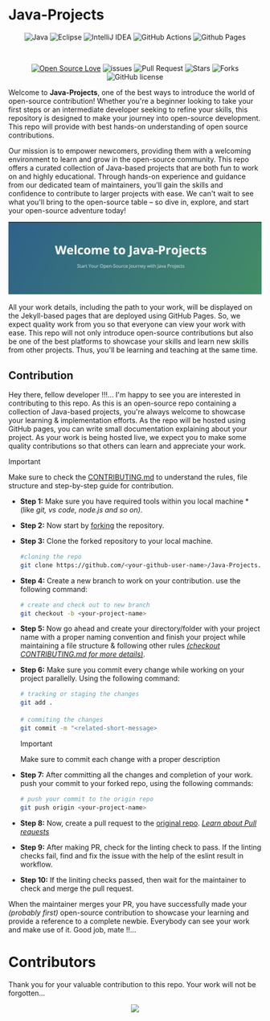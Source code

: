 # Java-Projects

<div align="center">

![Java](https://img.shields.io/badge/java-%23ED8B00.svg?style=for-the-badge&logo=openjdk&logoColor=white)
![Eclipse](https://img.shields.io/badge/Eclipse-FE7A16.svg?style=for-the-badge&logo=Eclipse&logoColor=white)
![IntelliJ IDEA](https://img.shields.io/badge/IntelliJIDEA-000000.svg?style=for-the-badge&logo=intellij-idea&logoColor=white)
![GitHub Actions](https://img.shields.io/badge/github%20actions-%232671E5.svg?style=for-the-badge&logo=githubactions&logoColor=white)
![Github Pages](https://img.shields.io/badge/github%20pages-121013?style=for-the-badge&logo=github&logoColor=white)

<br>

[![Open Source Love](https://badges.frapsoft.com/os/v2/open-source.svg?v=103)](https://github.com/Grow-with-Open-Source)
![issues](https://img.shields.io/github/issues/Grow-with-Open-Source/Java-Projects)
![Pull Request](https://img.shields.io/github/issues-pr/Grow-with-Open-Source/Java-Projects)
![Stars](https://img.shields.io/github/stars/Grow-with-Open-Source/Java-Projects?style=flat&logo=github)
![Forks](https://img.shields.io/github/forks/Grow-with-Open-Source/Java-Projects?style=flat&logo=github)
![GitHub license](https://img.shields.io/github/license/Grow-with-Open-Source/Java-Projects.svg?color=blue)

</div>

Welcome to **Java-Projects**, one of the best ways to introduce the world of open-source contribution! Whether you're a beginner looking to take your first steps or an intermediate developer seeking to refine your skills, this repository is designed to make your journey into open-source development. This repo will provide with best hands-on understanding of open source contributions.

Our mission is to empower newcomers, providing them with a welcoming environment to learn and grow in the open-source community. This repo offers a curated collection of Java-based projects that are both fun to work on and highly educational. Through hands-on experience and guidance from our dedicated team of maintainers, you'll gain the skills and confidence to contribute to larger projects with ease. We can't wait to see what you'll bring to the open-source table – so dive in, explore, and start your open-source adventure today!

[![page-cover](assets/img/page-cover.png)](https://grow-with-open-source.github.io/Java-Projects/)

All your work details, including the path to your work, will be displayed on the Jekyll-based pages that are deployed using GitHub Pages. So, we expect quality work from you so that everyone can view your work with ease. This repo will not only introduce open-source contributions but also be one of the best platforms to showcase your skills and learn new skills from other projects. Thus, you'll be learning and teaching at the same time.

## Contribution

Hey there, fellow developer !!!... I'm happy to see you are interested in contributing to this repo. As this is an open-source repo containing a collection of Java-based projects, you're always welcome to showcase your learning & implementation efforts. As the repo will be hosted using GitHub pages, you can write small documentation explaining about your project. As your work is being hosted live, we expect you to make some quality contributions so that others can learn and appreciate your work.

> [!IMPORTANT]
> Make sure to check the [CONTRIBUTING.md](https://github.com/Grow-with-Open-Source/Java-Projects/blob/main/CONTRIBUTING.md "goto CONTRIBUTING.md") to understand the rules, file structure and step-by-step guide for contribution.

- **Step 1:** Make sure you have required tools within you local machine *(like *git, vs code, node.js and so on)*.
- **Step 2:** Now start by [forking](https://github.com/Grow-with-Open-Source/Java-Projects/fork "let's fork the repo") the repository.
- **Step 3:** Clone the forked repository to your local machine.
  ```bash
  #cloning the repo
  git clone https://github.com/<your-github-user-name>/Java-Projects.git
  ```
- **Step 4:** Create a new branch to work on your contribution. use the following command:
  ```bash
  # create and check out to new branch
  git checkout -b <your-project-name>
  ```
- **Step 5:** Now go ahead and create your directory/folder with your project name with a proper naming convention and finish your project while maintaining a file structure & following other rules [*(checkout CONTRIBUTING.md for more details)*](https://github.com/Grow-with-Open-Source/Java-Projects/blob/main/CONTRIBUTING.md#instructions-and-guidelines).
- **Step 6:** Make sure you commit every change while working on your project parallelly. Using the following command:
  ```bash
  # tracking or staging the changes
  git add .
  
  # commiting the changes
  git commit -m "<related-short-message>
  ```

  > [!IMPORTANT]
  > Make sure to commit each change with a proper description
- **Step 7:** After committing all the changes and completion of your work. push your commit to your forked repo, using the following commands:
  ```bash
  # push your commit to the origin repo
  git push origin <your-project-name>
  ```
- **Step 8:** Now, create a pull request to the [original repo](https://github.com/Grow-with-Open-Source/Java-Projects). [*Learn about Pull requests*](https://docs.github.com/articles/using-pull-requests "official GitHub documentation")
- **Step 9:** After making PR, check for the linting check to pass. If the linting checks fail, find and fix the issue with the help of the eslint result in workflow.
- **Step 10:** If the liniting checks passed, then wait for the maintainer to check and merge the pull request.

When the maintainer merges your PR, you have successfully made your *(probably first)* open-source contribution to showcase your learning and provide a reference to a complete newbie. Everybody can see your work and make use of it. Good job, mate !!...

# Contributors

Thank you for your valuable contribution to this repo. Your work will not be forgotten...

<div align="center">
  <a href = "https://github.com/Grow-with-Open-Source/Java-Projects/graphs/contributors">
    <img src = "https://contrib.rocks/image?repo=Grow-with-Open-Source/Java-Projects"/>
  </a>
</div>